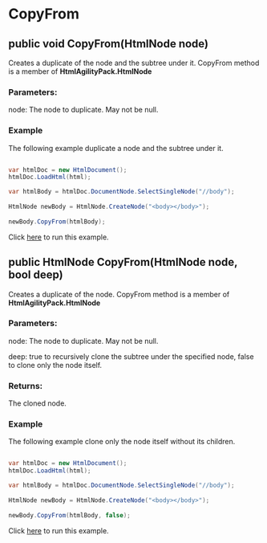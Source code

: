 # CopyFrom

## public void CopyFrom(HtmlNode node)

Creates a duplicate of the node and the subtree under it. CopyFrom method is a member of **HtmlAgilityPack.HtmlNode**

### Parameters:

node: The node to duplicate. May not be null.

### Example

The following example duplicate a node and the subtree under it.

```csharp

var htmlDoc = new HtmlDocument();
htmlDoc.LoadHtml(html);

var htmlBody = htmlDoc.DocumentNode.SelectSingleNode("//body");
		
HtmlNode newBody = HtmlNode.CreateNode("<body></body>");
            
newBody.CopyFrom(htmlBody);

```

Click [here](https://dotnetfiddle.net/DxhdH3) to run this example.

## public HtmlNode CopyFrom(HtmlNode node, bool deep)

Creates a duplicate of the node. CopyFrom method is a member of **HtmlAgilityPack.HtmlNode**

### Parameters:

node: The node to duplicate. May not be null.

deep: true to recursively clone the subtree under the specified node, false to clone only the node itself.

### Returns:

The cloned node.

### Example

The following example clone only the node itself without its children.

```csharp

var htmlDoc = new HtmlDocument();
htmlDoc.LoadHtml(html);

var htmlBody = htmlDoc.DocumentNode.SelectSingleNode("//body");
		
HtmlNode newBody = HtmlNode.CreateNode("<body></body>");
            
newBody.CopyFrom(htmlBody, false);

```

Click [here](https://dotnetfiddle.net/9PBQqs) to run this example.
